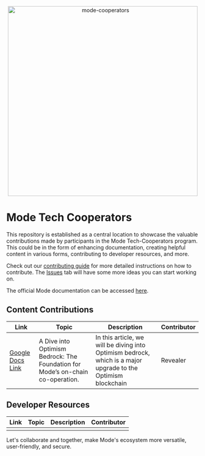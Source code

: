<p align="center">
  <img width="497" alt="mode-cooperators" src="https://github.com/mode-network/mode-cooperators/assets/43999360/fb796c5b-ad4f-4571-b22a-f90b6b0c644f">
</p>



# Mode Tech Cooperators  


This repository is established as a central location to showcase the valuable contributions made by participants in the Mode Tech-Cooperators program. This could be in the form of enhancing documentation, creating helpful content in various forms, contributing to developer resources, and more.

Check out our [contributing guide](https://github.com/mode-network/mode-cooperators/blob/main/contributing.md) for more detailed instructions on how to contribute. The [Issues](https://github.com/mode-network/mode-cooperators/issues) tab will have some more ideas you can start working on.

The official Mode documentation can be accessed [here](https://docs.mode.network/).

## Content Contributions

| Link | Topic | Description | Contributor |
| ---- | ------ | ----------- | ---- |
| [Google Docs Link](https://docs.google.com/document/d/1ra2zQZBC6SWBTv7Rivb4LMjjCCxZnHeMRImoMKQivRU/edit?usp=sharing)   |   A Dive into Optimism Bedrock: The Foundation for Mode’s on-chain co-operation.    |     In this article, we will be diving into Optimism bedrock, which is a major upgrade to the Optimism blockchain     |      Revealer      |


## Developer Resources

| Link | Topic | Description | Contributor |
| ---- | ------ | ----------- | ---- |
|      |        |             |      |

Let's collaborate and together, make Mode's ecosystem more versatile, user-friendly, and secure.
